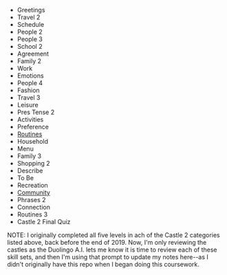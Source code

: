 * Greetings 
* Travel 2 
* Schedule 
* People 2
* People 3
* School 2 
* Agreement 
* Family 2
* Work 
* Emotions 
* People 4 
* Fashion 
* Travel 3 
* Leisure 
* Pres Tense 2 
* Activities 
* Preference
* [Routines](link)
* Household 
* Menu 
* Family 3
* Shopping 2
* Describe 
* To Be 
* Recreation
* [Community](link)
* Phrases 2 
* Connection 
* Routines 3
* Castle 2 Final Quiz 

NOTE: I originally completed all five levels in ach of the Castle 2 categories listed above, back before the end of 2019.  Now, I'm only reviewing the castles as the Duolingo A.I. lets me know it is time to review each of these skill sets, and then I'm using that prompt to update my notes here--as I didn't originally have this repo when I began doing this coursework.  

